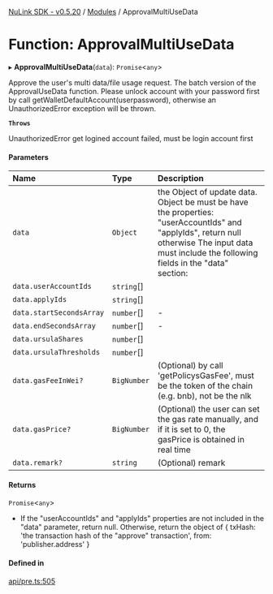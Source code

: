 [NuLink SDK - v0.5.20](../README.md) / [Modules](../modules.md) / ApprovalMultiUseData

# Function: ApprovalMultiUseData

▸ **ApprovalMultiUseData**(`data`): `Promise`<`any`\>

Approve the user's multi data/file usage request. The batch version of the ApprovalUseData function.
Please unlock account with your password first by call getWalletDefaultAccount(userpassword), otherwise an UnauthorizedError exception will be thrown.

**`Throws`**

UnauthorizedError get logined account failed, must be login account first

#### Parameters

| Name | Type | Description |
| :------ | :------ | :------ |
| `data` | `Object` | the Object of update data. Object be must be have the properties: "userAccountIds" and "applyIds", return null otherwise The input data must include the following fields in the "data" section: |
| `data.userAccountIds` | `string`[] |  |
| `data.applyIds` | `string`[] |  |
| `data.startSecondsArray` | `number`[] | - |
| `data.endSecondsArray` | `number`[] | - |
| `data.ursulaShares` | `number`[] |  |
| `data.ursulaThresholds` | `number`[] |  |
| `data.gasFeeInWei?` | `BigNumber` | (Optional) by call 'getPolicysGasFee', must be the token of the chain (e.g. bnb), not be the nlk |
| `data.gasPrice?` | `BigNumber` | (Optional) the user can set the gas rate manually, and if it is set to 0, the gasPrice is obtained in real time |
| `data.remark?` | `string` | (Optional) remark |

#### Returns

`Promise`<`any`\>

- If the "userAccountIds" and "applyIds" properties are not included in the "data" parameter, return null.
         Otherwise, return the object of
         {
           txHash: 'the transaction hash of the "approve" transaction',
           from: 'publisher.address'
         }

#### Defined in

[api/pre.ts:505](https://github.com/NuLink-network/nulink-sdk/blob/e6138bf/src/api/pre.ts#L505)
